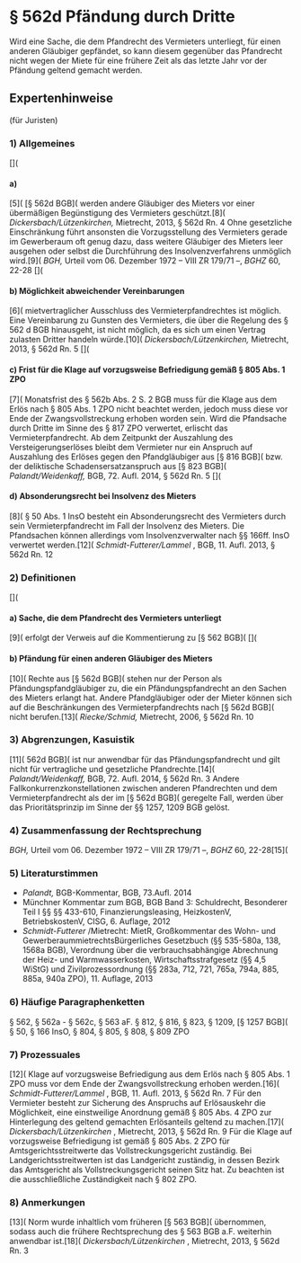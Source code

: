 # § 562d Pfändung durch Dritte
Wird eine Sache, die dem Pfandrecht des Vermieters unterliegt, für einen anderen Gläubiger gepfändet, so kann diesem gegenüber das Pfandrecht nicht wegen der Miete für eine frühere Zeit als das letzte Jahr vor der Pfändung geltend gemacht werden.
## Expertenhinweise
(für Juristen)
### 1) Allgemeines
[](
#### a)
[5]( [§ 562d BGB]( werden andere Gläubiger des Mieters vor einer übermäßigen Begünstigung des Vermieters geschützt.[8]( _Dickersbach/Lützenkirchen,_ Mietrecht, 2013, § 562d Rn. 4 Ohne gesetzliche Einschränkung führt ansonsten die Vorzugsstellung des Vermieters gerade im Gewerberaum oft genug dazu, dass weitere Gläubiger des Mieters leer ausgehen oder selbst die Durchführung des Insolvenzverfahrens unmöglich wird.[9]( _BGH,_ Urteil vom 06. Dezember 1972 – VIII ZR 179/71 –, _BGHZ_ 60, 22-28
[](
#### b) Möglichkeit abweichender Vereinbarungen
[6]( mietvertraglicher Ausschluss des Vermieterpfandrechtes ist möglich. Eine Vereinbarung zu Gunsten des Vermieters, die über die Regelung des § 562 d BGB hinausgeht, ist nicht möglich, da es sich um einen Vertrag zulasten Dritter handeln würde.[10]( _Dickersbach/Lützenkirchen,_ Mietrecht, 2013, § 562d Rn. 5
[](
#### c) Frist für die Klage auf vorzugsweise Befriedigung gemäß § 805 Abs. 1 ZPO
[7]( Monatsfrist des § 562b Abs. 2 S. 2 BGB muss für die Klage aus dem Erlös nach § 805 Abs. 1 ZPO nicht beachtet werden, jedoch muss diese vor Ende der Zwangsvollstreckung erhoben worden sein. Wird die Pfandsache durch Dritte im Sinne des § 817 ZPO verwertet, erlischt das Vermieterpfandrecht. Ab dem Zeitpunkt der Auszahlung des Versteigerungserlöses bleibt dem Vermieter nur ein Anspruch auf Auszahlung des Erlöses gegen den Pfandgläubiger aus [§ 816 BGB]( bzw. der deliktische Schadensersatzanspruch aus [§ 823 BGB]( _Palandt/Weidenkaff,_ BGB, 72. Aufl. 2014, § 562d Rn. 5
[](
#### d) Absonderungsrecht bei Insolvenz des Mieters
[8]( § 50 Abs. 1 InsO besteht ein Absonderungsrecht des Vermieters durch sein Vermieterpfandrecht im Fall der Insolvenz des Mieters. Die Pfandsachen können allerdings vom Insolvenzverwalter nach §§ 166ff. InsO verwertet werden.[12]( _Schmidt-Futterer/Lammel_ , BGB, 11. Aufl. 2013, § 562d Rn. 12
### 2) Definitionen
[](
#### a) Sache, die dem Pfandrecht des Vermieters unterliegt
[9]( erfolgt der Verweis auf die Kommentierung zu [§ 562 BGB](
[](
#### b) Pfändung für einen anderen Gläubiger des Mieters
[10]( Rechte aus [§ 562d BGB]( stehen nur der Person als Pfändungspfandgläubiger zu, die ein Pfändungspfandrecht an den Sachen des Mieters erlangt hat. Andere Pfandgläubiger oder der Mieter können sich auf die Beschränkungen des Vermieterpfandrechts nach [§ 562d BGB]( nicht berufen.[13]( _Riecke/Schmid,_ Mietrecht, 2006, § 562d Rn. 10
### 3) Abgrenzungen, Kasuistik
[11]( 562d BGB]( ist nur anwendbar für das Pfändungspfandrecht und gilt nicht für vertragliche und gesetzliche Pfandrechte.[14]( _Palandt/Weidenkaff,_ BGB, 72. Aufl. 2014, § 562d Rn. 3 Andere Fallkonkurrenzkonstellationen zwischen anderen Pfandrechten und dem Vermieterpfandrecht als der im [§ 562d BGB]( geregelte Fall, werden über das Prioritätsprinzip im Sinne der §§ 1257, 1209 BGB gelöst.
### 4) Zusammenfassung der Rechtsprechung
_BGH,_ Urteil vom 06. Dezember 1972 – VIII ZR 179/71 –, _BGHZ_ 60, 22-28[15](
### 5) Literaturstimmen
* _Palandt,_ BGB-Kommentar, BGB, 73.Aufl. 2014
* Münchner Kommentar zum BGB, BGB Band 3: Schuldrecht, Besonderer Teil I §§ §§ 433-610, Finanzierungsleasing, HeizkostenV, BetriebskostenV, CISG, 6. Auflage, 2012
* _Schmidt-Futterer_ /Mietrecht: MietR, Großkommentar des Wohn- und GewerberaummietrechtsBürgerliches Gesetzbuch (§§ 535-580a, 138, 1568a BGB), Verordnung über die verbrauchsabhängige Abrechnung der Heiz- und Warmwasserkosten, Wirtschaftsstrafgesetz (§§ 4,5 WiStG) und Zivilprozessordnung (§§ 283a, 712, 721, 765a, 794a, 885, 885a, 940a ZPO), 11. Auflage, 2013
### 6) Häufige Paragraphenketten
§ 562, § 562a - § 562c, § 563 aF. § 812, § 816, § 823, § 1209, [§ 1257 BGB](
§ 50, § 166 InsO,
§ 804, § 805, § 808, § 809 ZPO
### 7) Prozessuales
[12]( Klage auf vorzugsweise Befriedigung aus dem Erlös nach § 805 Abs. 1 ZPO muss vor dem Ende der Zwangsvollstreckung erhoben werden.[16]( _Schmidt-Futterer/Lammel_ , BGB, 11. Aufl. 2013, § 562d Rn. 7
Für den Vermieter besteht zur Sicherung des Anspruchs auf Erlösauskehr die Möglichkeit, eine einstweilige Anordnung gemäß § 805 Abs. 4 ZPO zur Hinterlegung des geltend gemachten Erlösanteils geltend zu machen.[17]( _Dickersbach/Lützenkirchen_ , Mietrecht, 2013, § 562d Rn. 9
Für die Klage auf vorzugsweise Befriedigung ist gemäß § 805 Abs. 2 ZPO für Amtsgerichtsstreitwerte das Vollstreckungsgericht zuständig. Bei Landgerichtsstreitwerten ist das Landgericht zuständig, in dessen Bezirk das Amtsgericht als Vollstreckungsgericht seinen Sitz hat. Zu beachten ist die ausschließliche Zuständigkeit nach § 802 ZPO.
### 8) Anmerkungen
[13]( Norm wurde inhaltlich vom früheren [§ 563 BGB]( übernommen, sodass auch die frühere Rechtsprechung des § 563 BGB a.F. weiterhin anwendbar ist.[18]( _Dickersbach/Lützenkirchen_ , Mietrecht, 2013, § 562d Rn. 3